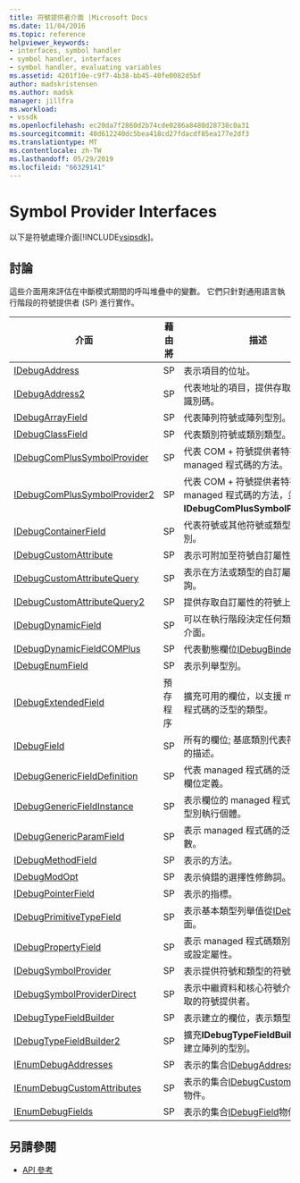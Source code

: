 ```yaml
---
title: 符號提供者介面 |Microsoft Docs
ms.date: 11/04/2016
ms.topic: reference
helpviewer_keywords:
- interfaces, symbol handler
- symbol handler, interfaces
- symbol handler, evaluating variables
ms.assetid: 4201f10e-c9f7-4b38-bb45-40fe0082d5bf
author: madskristensen
ms.author: madsk
manager: jillfra
ms.workload:
- vssdk
ms.openlocfilehash: ec20da7f2860d2b74cde0286a8480d28738c0a31
ms.sourcegitcommit: 40d612240dc5bea418cd27fdacdf85ea177e2df3
ms.translationtype: MT
ms.contentlocale: zh-TW
ms.lasthandoff: 05/29/2019
ms.locfileid: "66329141"
---
```

# <a name="symbol-provider-interfaces"></a>Symbol Provider Interfaces
以下是符號處理介面[!INCLUDE[vsipsdk](../../../extensibility/includes/vsipsdk_md.md)]。

## <a name="discussion"></a>討論
 這些介面用來評估在中斷模式期間的呼叫堆疊中的變數。 它們只針對通用語言執行階段的符號提供者 (SP) 進行實作。

|介面|藉由將|描述|
|---------------|--------------------|-----------------|
|[IDebugAddress](../../../extensibility/debugger/reference/idebugaddress.md)|SP|表示項目的位址。|
|[IDebugAddress2](../../../extensibility/debugger/reference/idebugaddress2.md)|SP|代表地址的項目，提供存取的處理序識別碼。|
|[IDebugArrayField](../../../extensibility/debugger/reference/idebugarrayfield.md)|SP|代表陣列符號或陣列型別。|
|[IDebugClassField](../../../extensibility/debugger/reference/idebugclassfield.md)|SP|代表類別符號或類別類型。|
|[IDebugComPlusSymbolProvider](../../../extensibility/debugger/reference/idebugcomplussymbolprovider.md)|SP|代表 COM + 符號提供者特有的 managed 程式碼的方法。|
|[IDebugComPlusSymbolProvider2](../../../extensibility/debugger/reference/idebugcomplussymbolprovider2.md)|SP|代表 COM + 符號提供者特有的 managed 程式碼的方法，並延伸**IDebugComPlusSymbolProvider**。|
|[IDebugContainerField](../../../extensibility/debugger/reference/idebugcontainerfield.md)|SP|代表符號或其他符號或類型的容器型別。|
|[IDebugCustomAttribute](../../../extensibility/debugger/reference/idebugcustomattribute.md)|SP|表示可附加至符號自訂屬性。|
|[IDebugCustomAttributeQuery](../../../extensibility/debugger/reference/idebugcustomattributequery.md)|SP|表示在方法或類型的自訂屬性的查詢。|
|[IDebugCustomAttributeQuery2](../../../extensibility/debugger/reference/idebugcustomattributequery2.md)|SP|提供存取自訂屬性的符號上。|
|[IDebugDynamicField](../../../extensibility/debugger/reference/idebugdynamicfield.md)|SP|可以在執行階段決定任何類型的基底介面。|
|[IDebugDynamicFieldCOMPlus](../../../extensibility/debugger/reference/idebugdynamicfieldcomplus.md)|SP|代表動態欄位[IDebugBinder](../../../extensibility/debugger/reference/idebugbinder.md)物件。|
|[IDebugEnumField](../../../extensibility/debugger/reference/idebugenumfield.md)|SP|表示列舉型別。|
|[IDebugExtendedField](../../../extensibility/debugger/reference/idebugextendedfield.md)|預存程序|擴充可用的欄位，以支援 managed 程式碼的泛型的類型。|
|[IDebugField](../../../extensibility/debugger/reference/idebugfield.md)|SP|所有的欄位; 基底類別代表符號或類型的描述。|
|[IDebugGenericFieldDefinition](../../../extensibility/debugger/reference/idebuggenericfielddefinition.md)|SP|代表 managed 程式碼的泛型類型的欄位定義。|
|[IDebugGenericFieldInstance](../../../extensibility/debugger/reference/idebuggenericfieldinstance.md)|SP|表示欄位的 managed 程式碼的泛型型別執行個體。|
|[IDebugGenericParamField](../../../extensibility/debugger/reference/idebuggenericparamfield.md)|SP|表示 managed 程式碼的泛型類型參數。|
|[IDebugMethodField](../../../extensibility/debugger/reference/idebugmethodfield.md)|SP|表示的方法。|
|[IDebugModOpt](../../../extensibility/debugger/reference/idebugmodopt.md)|SP|表示偵錯的選擇性修飾詞。|
|[IDebugPointerField](../../../extensibility/debugger/reference/idebugpointerfield.md)|SP|表示的指標。|
|[IDebugPrimitiveTypeField](../../../extensibility/debugger/reference/idebugprimitivetypefield.md)|SP|表示基本類型列舉值從[IDebugField](../../../extensibility/debugger/reference/idebugfield.md)介面。|
|[IDebugPropertyField](../../../extensibility/debugger/reference/idebugpropertyfield.md)|SP|表示 managed 程式碼類別，可取得或設定屬性。|
|[IDebugSymbolProvider](../../../extensibility/debugger/reference/idebugsymbolprovider.md)|SP|表示提供符號和類型的符號提供者。|
|[IDebugSymbolProviderDirect](../../../extensibility/debugger/reference/idebugsymbolproviderdirect.md)|SP|表示中繼資料和核心符號介面直接存取的符號提供者。|
|[IDebugTypeFieldBuilder](../../../extensibility/debugger/reference/idebugtypefieldbuilder.md)|SP|表示建立的欄位，表示類型的能力。|
|[IDebugTypeFieldBuilder2](../../../extensibility/debugger/reference/idebugtypefieldbuilder2.md)|SP|擴充**IDebugTypeFieldBuilder**能夠建立陣列的型別。|
|[IEnumDebugAddresses](../../../extensibility/debugger/reference/ienumdebugaddresses.md)|SP|表示的集合[IDebugAddress](../../../extensibility/debugger/reference/idebugaddress.md)物件。|
|[IEnumDebugCustomAttributes](../../../extensibility/debugger/reference/ienumdebugcustomattributes.md)|SP|表示的集合[IDebugCustomAttribute](../../../extensibility/debugger/reference/idebugcustomattribute.md)物件。|
|[IEnumDebugFields](../../../extensibility/debugger/reference/ienumdebugfields.md)|SP|表示的集合[IDebugField](../../../extensibility/debugger/reference/idebugfield.md)物件。|

## <a name="see-also"></a>另請參閱
- [API 參考](../../../extensibility/debugger/reference/api-reference-visual-studio-debugging.md)